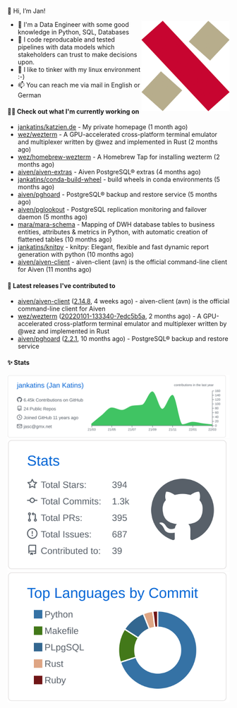 👋 Hi, I’m Jan!

<img align="right" src="https://raw.githubusercontent.com/kreuzwerkerbot/kreuzwerkerbot/master/assets/xw.png" width="200">

- 🌱 I'm a Data Engineer with some good knowledge in Python, SQL, Databases
- 💪 I code reproducable and tested pipelines with data models which stakeholders can trust to make decisions upon.
- 💞️ I like to tinker with my linux environment :-)
- 📫 You can reach me via mail in English or German

#### 👩‍💻 Check out what I'm currently working on

- [jankatins/katzien.de](https://github.com/jankatins/katzien.de) - My private homepage (1 month ago)
- [wez/wezterm](https://github.com/wez/wezterm) - A GPU-accelerated cross-platform terminal emulator and multiplexer written by @wez and implemented in Rust (2 months ago)
- [wez/homebrew-wezterm](https://github.com/wez/homebrew-wezterm) -  A Homebrew Tap for installing wezterm (2 months ago)
- [aiven/aiven-extras](https://github.com/aiven/aiven-extras) - Aiven PostgreSQL® extras (4 months ago)
- [jankatins/conda-build-wheel](https://github.com/jankatins/conda-build-wheel) - build wheels in conda environments (5 months ago)
- [aiven/pghoard](https://github.com/aiven/pghoard) - PostgreSQL® backup and restore service (5 months ago)
- [aiven/pglookout](https://github.com/aiven/pglookout) - PostgreSQL replication monitoring and failover daemon (5 months ago)
- [mara/mara-schema](https://github.com/mara/mara-schema) - Mapping of DWH database tables to business entities, attributes &amp; metrics in Python, with automatic creation of flattened tables (10 months ago)
- [jankatins/knitpy](https://github.com/jankatins/knitpy) - knitpy: Elegant, flexible and fast dynamic report generation with python (10 months ago)
- [aiven/aiven-client](https://github.com/aiven/aiven-client) - aiven-client (avn) is the official command-line client for Aiven (11 months ago)

#### 🔭 Latest releases I've contributed to

- [aiven/aiven-client](https://github.com/aiven/aiven-client) ([2.14.8](https://github.com/aiven/aiven-client/releases/tag/2.14.8), 4 weeks ago) - aiven-client (avn) is the official command-line client for Aiven
- [wez/wezterm](https://github.com/wez/wezterm) ([20220101-133340-7edc5b5a](https://github.com/wez/wezterm/releases/tag/20220101-133340-7edc5b5a), 2 months ago) - A GPU-accelerated cross-platform terminal emulator and multiplexer written by @wez and implemented in Rust
- [aiven/pghoard](https://github.com/aiven/pghoard) ([2.2.1](https://github.com/aiven/pghoard/releases/tag/2.2.1), 10 months ago) - PostgreSQL® backup and restore service


#### ✨ Stats

  [![](https://raw.githubusercontent.com/jankatins/jankatins/master/profile-summary-card-output/github/0-profile-details.svg)](https://github.com/vn7n24fzkq/github-profile-summary-cards)
  [![](https://raw.githubusercontent.com/jankatins/jankatins/master/profile-summary-card-output/github/3-stats.svg)](https://github.com/vn7n24fzkq/github-profile-summary-cards)
  [![](https://raw.githubusercontent.com/jankatins/jankatins/master/profile-summary-card-output/github/2-most-commit-language.svg)](https://github.com/vn7n24fzkq/github-profile-summary-cards)
